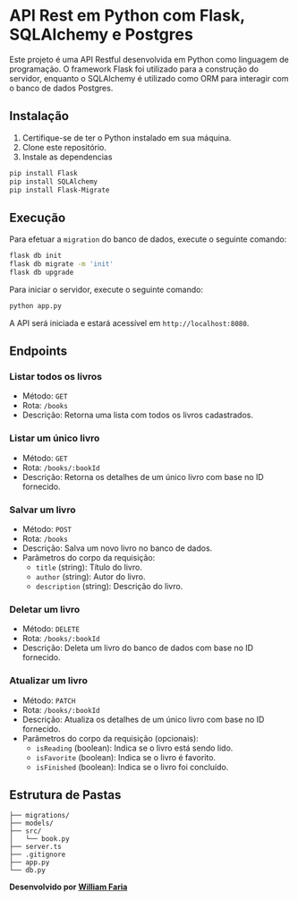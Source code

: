 # API Rest em Python com Flask, SQLAlchemy e Postgres

Este projeto é uma API Restful desenvolvida em Python como linguagem de programação. O framework Flask foi utilizado para a construção do servidor, enquanto o SQLAlchemy é utilizado como ORM para interagir com o banco de dados Postgres.

## Instalação

1. Certifique-se de ter o Python instalado em sua máquina.
2. Clone este repositório.
3. Instale as dependencias
```bash
pip install Flask
pip install SQLAlchemy
pip install Flask-Migrate
```

## Execução

Para efetuar a `migration` do banco de dados, execute o seguinte comando:

```bash
flask db init
flask db migrate -m 'init'
flask db upgrade
```

Para iniciar o servidor, execute o seguinte comando:

```bash
python app.py
```

A API será iniciada e estará acessível em `http://localhost:8080`.

## Endpoints

### Listar todos os livros

- Método: `GET`
- Rota: `/books`
- Descrição: Retorna uma lista com todos os livros cadastrados.

### Listar um único livro

- Método: `GET`
- Rota: `/books/:bookId`
- Descrição: Retorna os detalhes de um único livro com base no ID fornecido.

### Salvar um livro

- Método: `POST`
- Rota: `/books`
- Descrição: Salva um novo livro no banco de dados.
- Parâmetros do corpo da requisição:
  - `title` (string): Título do livro.
  - `author` (string): Autor do livro.
  - `description` (string): Descrição do livro.

### Deletar um livro

- Método: `DELETE`
- Rota: `/books/:bookId`
- Descrição: Deleta um livro do banco de dados com base no ID fornecido.

### Atualizar um livro

- Método: `PATCH`
- Rota: `/books/:bookId`
- Descrição: Atualiza os detalhes de um único livro com base no ID fornecido.
- Parâmetros do corpo da requisição (opcionais):
  - `isReading` (boolean): Indica se o livro está sendo lido.
  - `isFavorite` (boolean): Indica se o livro é favorito.
  - `isFinished` (boolean): Indica se o livro foi concluído.

## Estrutura de Pastas
```
├── migrations/
├── models/
├── src/
│   └── book.py
├── server.ts
├── .gitignore
├── app.py
└── db.py
```

**Desenvolvido por [William Faria](https://github.com/wmfariadev)**
